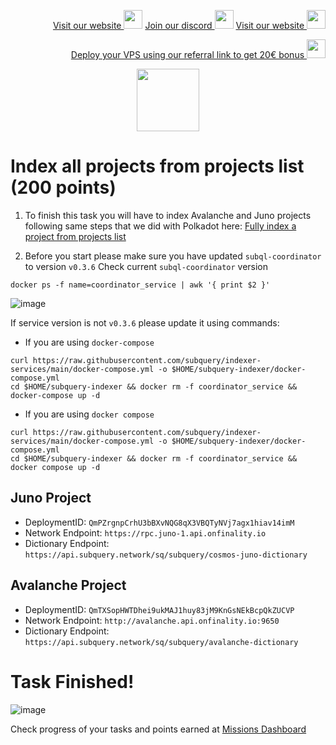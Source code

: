 <p style="font-size:14px" align="right">
<a href="https://kjnodes.com/" target="_blank">Visit our website <img src="https://user-images.githubusercontent.com/50621007/168689709-7e537ca6-b6b8-4adc-9bd0-186ea4ea4aed.png" width="30"/></a>
<a href="https://discord.gg/QmGfDKrA" target="_blank">Join our discord <img src="https://user-images.githubusercontent.com/50621007/176236430-53b0f4de-41ff-41f7-92a1-4233890a90c8.png" width="30"/></a>
<a href="https://kjnodes.com/" target="_blank">Visit our website <img src="https://user-images.githubusercontent.com/50621007/168689709-7e537ca6-b6b8-4adc-9bd0-186ea4ea4aed.png" width="30"/></a>
</p>

<p style="font-size:14px" align="right">
<a href="https://hetzner.cloud/?ref=y8pQKS2nNy7i" target="_blank">Deploy your VPS using our referral link to get 20€ bonus <img src="https://user-images.githubusercontent.com/50621007/174612278-11716b2a-d662-487e-8085-3686278dd869.png" width="30"/></a>
</p>

<p align="center">
  <img height="100" height="auto" src="https://user-images.githubusercontent.com/50621007/177323789-e6be59ae-0dfa-4e86-b3a8-028a4f0c465c.png">
</p>

# Index all projects from projects list (200 points)
1. To finish this task you will have to index Avalanche and Juno projects following same steps that we did with Polkadot here: [Fully index a project from projects list](https://github.com/kj89/testnet_manuals/blob/main/subquery/tasks/Fully_index_a_project_from_projects_list.md)

2. Before you start please make sure you have updated `subql-coordinator` to version `v0.3.6`
Check current `subql-coordinator` version
```
docker ps -f name=coordinator_service | awk '{ print $2 }'
```

![image](https://user-images.githubusercontent.com/50621007/177731886-10b555c6-531a-4ee6-ba34-ffada0da9cf9.png)

If service version is not `v0.3.6` please update it using commands:
- If you are using `docker-compose`
```
curl https://raw.githubusercontent.com/subquery/indexer-services/main/docker-compose.yml -o $HOME/subquery-indexer/docker-compose.yml
cd $HOME/subquery-indexer && docker rm -f coordinator_service && docker-compose up -d
```

- If you are using `docker compose`
```
curl https://raw.githubusercontent.com/subquery/indexer-services/main/docker-compose.yml -o $HOME/subquery-indexer/docker-compose.yml
cd $HOME/subquery-indexer && docker rm -f coordinator_service && docker compose up -d
```

## Juno Project
- DeploymentID: `QmPZrgnpCrhU3bBXvNQG8qX3VBQTyNVj7agx1hiav14imM`
- Network Endpoint: `https://rpc.juno-1.api.onfinality.io`
- Dictionary Endpoint: `https://api.subquery.network/sq/subquery/cosmos-juno-dictionary`

## Avalanche Project
- DeploymentID: `QmTXSopHWTDhei9ukMAJ1huy83jM9KnGsNEkBcpQkZUCVP`
- Network Endpoint: `http://avalanche.api.onfinality.io:9650`
- Dictionary Endpoint: `https://api.subquery.network/sq/subquery/avalanche-dictionary`

# Task Finished!

![image](https://user-images.githubusercontent.com/50621007/177988217-d5c2e51d-6035-47a8-a7d4-632e55560ba6.png)

Check progress of your tasks and points earned at [Missions Dashboard](https://frontier.subquery.network/missions/my-missions)
